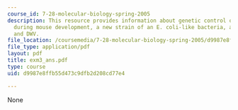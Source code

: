 ```yaml
---
course_id: 7-28-molecular-biology-spring-2005
description: This resource provides information about genetic control of muscle formation
  during mouse development, a new strain of an E. coli-like bacteria, amino acid peptides,
  and DWV.
file_location: /coursemedia/7-28-molecular-biology-spring-2005/d9987e8ffb55d473c9dfb2d208cd77e4_exm3_ans.pdf
file_type: application/pdf
layout: pdf
title: exm3_ans.pdf
type: course
uid: d9987e8ffb55d473c9dfb2d208cd77e4

---
```

None